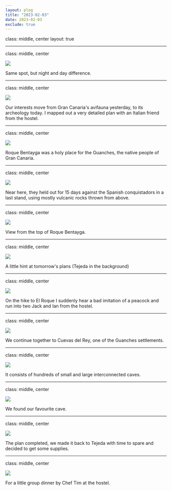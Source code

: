 ```yaml
---
layout: plog
title: "2023-02-03"
date: 2023-02-03
exclude: true
---
```


class: middle, center
layout: true

---

class: middle, center

<img class="plog-picture" src="{{ site.baseurl }}/img/plog/2023-02-03/01.jpg" />

Same spot, but night and day difference.

---

class: middle, center

<img class="plog-picture" src="{{ site.baseurl }}/img/plog/2023-02-03/02.jpg" />

Our interests move from Gran Canaria's avifauna yesterday, to  its archeology today. I mapped out a very detailed plan with an Italian friend from the hostel.

---

class: middle, center

<img class="plog-picture" src="{{ site.baseurl }}/img/plog/2023-02-03/03.jpg" />

Roque Bentayga was a holy place for the Guanches, the native people of Gran Canaria.

---

class: middle, center

<img class="plog-picture" src="{{ site.baseurl }}/img/plog/2023-02-03/04.jpg" />

Near here, they held out for 15 days against the Spanish conquistadors in a last stand, using mostly vulcanic rocks thrown from above.

---

class: middle, center

<img class="plog-picture" src="{{ site.baseurl }}/img/plog/2023-02-03/05.jpg" />

View from the top of Roque Bentayga.

---

class: middle, center

<img class="plog-picture" src="{{ site.baseurl }}/img/plog/2023-02-03/06.jpg" />

A little hint at tomorrow's plans (Tejeda in the background)

---

class: middle, center

<img class="plog-picture" src="{{ site.baseurl }}/img/plog/2023-02-03/07.jpg" />

On the hike to El Roque I suddenly hear a bad imitation of a peacock and run into two Jack and Ian from the hostel.

---

class: middle, center

<img class="plog-picture" src="{{ site.baseurl }}/img/plog/2023-02-03/08.jpeg" />

We continue together to Cuevas del Rey, one of the Guanches settlements.

---

class: middle, center

<img class="plog-picture" src="{{ site.baseurl }}/img/plog/2023-02-03/09.jpg" />

It consists of hundreds of small and large interconnected caves.

---

class: middle, center

<img class="plog-picture" src="{{ site.baseurl }}/img/plog/2023-02-03/10.jpeg" />

We found our favourite cave.

---

class: middle, center

<img class="plog-picture" src="{{ site.baseurl }}/img/plog/2023-02-03/11.jpg" />

The plan completed, we made it back to Tejeda with time to spare and decided to get some supplies.

---

class: middle, center

<img class="plog-picture" src="{{ site.baseurl }}/img/plog/2023-02-03/12.jpg" />

For a little group dinner by Chef Tim at the hostel.

